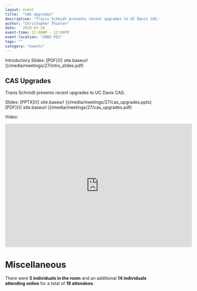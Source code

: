 ```yaml
---
layout: event
title:  "CAS Upgrades"
description: "Travis Schmidt presents recent upgrades to UC Davis CAS."
author: "Christopher Thielen"
date:   2020-03-10
event-time: 11:00AM - 12:00PM
event-location: "2005 PES"
tags: ""
category: "events"
---
```


Introductory Slides: [PDF]({{ site.baseurl }}/media/meetings/27/intro_slides.pdf)

## CAS Upgrades

Travis Schmidt presents recent upgrades to UC Davis CAS.

Slides: [PPTX]({{ site.baseurl }}/media/meetings/27/cas_upgrades.pptx) [PDF]({{ site.baseurl }}/media/meetings/27/cas_upgrades.pdf)

Video:
<iframe id="kaltura_player" src="https://cdnapisec.kaltura.com/p/1770401/sp/177040100/embedIframeJs/uiconf_id/29032722/partner_id/1770401?iframeembed=true&playerId=kaltura_player&entry_id=0_mnsatn1y&flashvars[mediaProtocol]=rtmp&amp;flashvars[streamerType]=rtmp&amp;flashvars[streamerUrl]=rtmp://www.kaltura.com:1935&amp;flashvars[rtmpFlavors]=1&amp;flashvars[localizationCode]=en&amp;flashvars[leadWithHTML5]=true&amp;flashvars[sideBarContainer.plugin]=true&amp;flashvars[sideBarContainer.position]=left&amp;flashvars[sideBarContainer.clickToClose]=true&amp;flashvars[chapters.plugin]=true&amp;flashvars[chapters.layout]=vertical&amp;flashvars[chapters.thumbnailRotator]=false&amp;flashvars[streamSelector.plugin]=true&amp;flashvars[EmbedPlayer.SpinnerTarget]=videoHolder&amp;flashvars[dualScreen.plugin]=true&amp;flashvars[Kaltura.addCrossoriginToIframe]=true&amp;&wid=0_hv7ls81l" width="608" height="402" allowfullscreen webkitallowfullscreen mozAllowFullScreen allow="autoplay *; fullscreen *; encrypted-media *" sandbox="allow-forms allow-same-origin allow-scripts allow-top-navigation allow-pointer-lock allow-popups allow-modals allow-orientation-lock allow-popups-to-escape-sandbox allow-presentation allow-top-navigation-by-user-activation" frameborder="0" title="Kaltura Player"></iframe>

Miscellaneous
=
There were **5 individuals in the room** and an additional **14 individuals attending online** for a total of **19 attendees**.
